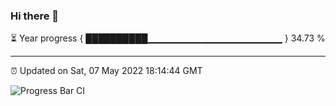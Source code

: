 ### Hi there 👋

⏳ Year progress { ██████████▁▁▁▁▁▁▁▁▁▁▁▁▁▁▁▁▁▁▁▁ } 34.73 %

---

⏰ Updated on Sat, 07 May 2022 18:14:44 GMT

![Progress Bar CI](https://github.com/liununu/liununu/workflows/Progress%20Bar%20CI/badge.svg)
